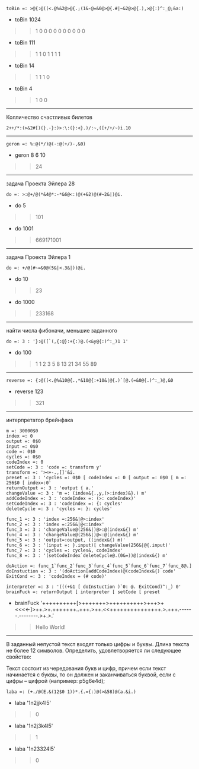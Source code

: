 ﻿    toBin =: >@{:@((<.@%&2@>@{.;(1&-@=&0@>@{.#|~&2@>@{.),>@{:)^:_@;&a:) 

 - toBin 1024
>>1 0 0 0 0 0 0 0 0 0 0
 - toBin 111
>>1 1 0 1 1 1 1
 - toBin 14
>>1 1 1 0
 - toBin 4
>>1 0 0

******************************************************

Колличество счастливых билетов 

    2++/*:(>&2#[)(}.-}:)>:\:(}:<}.)/:~,([+/+/~)i.10

******************************************************

    geron =: %:@(*/)@(-:@(+/)-,&0)
 - geron 8 6 10
>>24

******************************************************

задача Проекта Эйлера 28

    do =: >:@+/@(*&4@*:-*&6@<:)@(+&2)@(#~2&|)@i.
 - do 5
>>101
 - do 1001
>>669171001

******************************************************

задача Проекта Эйлера 1

    do =: +/@(#~=&0@(5&|<.3&|))@i.
 - do 10
>>23
 - do 1000
>>233168

******************************************************

найти числа фибоначи, меньшие заданного

    do =: 3 : '}:@([`(,{:@}:+{:)@.(<&y@{:)^:_)1 1'
 - do 100
>>1 1 2 3 5 8 13 21 34 55 89

******************************************************

    reverse =: {:@((<.@%&10@{.,*&10@{:+10&|@{.)`[@.(=&0@{.)^:_)@,&0
 - reverse 123
>>321

******************************************************
интерпретатор брейнфака

    m =: 30000$0
    index =: 0
    output =: 0$0
    input =: 0$0
    code =: 0$0
    cycles =: 0$0
    codeIndex =: 0
    setCode =: 3 : 'code =: transform y'
    transform =: '><+-.,[]'&i.
    preset =: 3 : 'cycles =: 0$0 [ codeIndex =: 0 [ output =: 0$0 [ m =: 256$0 [ index=:0'
    returnOutput =: 3 : 'output { a.'
    changeValue =: 3 : 'm =: (index&{.,y,(>:index)&}.) m'  
    addCodeIndex =: 3 : 'codeIndex =: (>: codeIndex)'
    setCodeIndex =: 3 : 'codeIndex =: {: cycles'
    deleteCycle =: 3 : 'cycles =: }: cycles'
		 
    func_1 =: 3 : 'index =:256&|@>:index'
    func_2 =: 3 : 'index =:256&|@<:index'
    func_3 =: 3 : 'changeValue@(256&|)@>:@(index&{) m'
    func_4 =: 3 : 'changeValue@(256&|)@<:@(index&{) m'
    func_5 =: 3 : 'output=:output, ((index&{) m)'
    func_6 =: 3 : '(input =: }.input)[ changeValue(256&|@{.input)'
    func_7 =: 3 : 'cycles =: cycles&, codeIndex'
    func_8 =: 3 : '(setCodeIndex`deleteCycle@.(0&=))@(index&{) m'

    doAction =: func_1`func_2`func_3`func_4`func_5`func_6`func_7`func_8@.]  
    doInstuction =: 3 : '(doAction[addCodeIndex)@(codeIndex&{) code'
    ExitCond =: 3 : 'codeIndex = (# code)'
		 
    interpreter =: 3 : '(((+&1 [ doInstuction )`0: @. ExitCond)^:_) 0'
    brainFuck =: returnOutput [ interpreter [ setCode [ preset

 - brainFuck '++++++++++[>+++++++>++++++++++>+++>+<<<<-]>++.>+.+++++++..+++.>++.<<+++++++++++++++.>.+++.------.--------.>+.>.'

>>Hello World!

******************************************************

В заданный непустой текст входят только цифры и буквы. Длина текста не более 12 символов.
Определить, удовлетворяется ли следующее свойство:

Текст состоит из чередования букв и цифр, причем если текст начинается с буквы, то он должен и заканчиваться буквой, если с цифры – цифрой (например: p5g6e4d);
        
    laba =: (+./@(E.&(12$0 1))*.{.={:)@(>&58)@(a.&i.) 
 - laba '1n2jjk4l5'
>>0
 - laba '1n2j3k4l5'
>>1
 - laba '1n23324l5'
>>0
